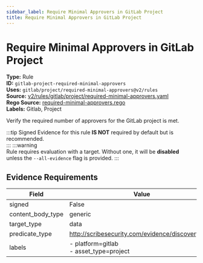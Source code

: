 ```yaml
---
sidebar_label: Require Minimal Approvers in GitLab Project
title: Require Minimal Approvers in GitLab Project
---  
```

# Require Minimal Approvers in GitLab Project  
**Type:** Rule  
**ID:** `gitlab-project-required-minimal-approvers`  
**Uses:** `gitlab/project/required-minimal-approvers@v2/rules`  
**Source:** [v2/rules/gitlab/project/required-minimal-approvers.yaml](https://github.com/scribe-public/sample-policies/blob/main/v2/rules/gitlab/project/required-minimal-approvers.yaml)  
**Rego Source:** [required-minimal-approvers.rego](https://github.com/scribe-public/sample-policies/blob/main/v2/rules/gitlab/project/required-minimal-approvers.rego)  
**Labels:** Gitlab, Project  

Verify the required number of approvers for the GitLab project is met.

:::tip 
Signed Evidence for this rule **IS NOT** required by default but is recommended.  
::: 
:::warning  
Rule requires evaluation with a target. Without one, it will be **disabled** unless the `--all-evidence` flag is provided.
::: 

## Evidence Requirements  
| Field | Value |
|-------|-------|
| signed | False |
| content_body_type | generic |
| target_type | data |
| predicate_type | http://scribesecurity.com/evidence/discovery/v0.1 |
| labels | - platform=gitlab<br/>- asset_type=project |

